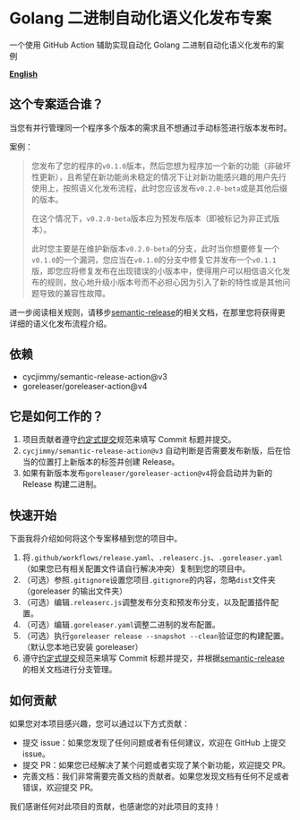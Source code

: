 # Golang 二进制自动化语义化发布专案

一个使用 GitHub Action 辅助实现自动化 Golang 二进制自动化语义化发布的案例

**[English](./README_en.md)**

## 这个专案适合谁？

当您有并行管理同一个程序多个版本的需求且不想通过手动标签进行版本发布时。

案例：

> 您发布了您的程序的`v0.1.0`版本，然后您想为程序加一个新的功能（非破坏性更新），且希望在新功能尚未稳定的情况下让对新功能感兴趣的用户先行使用上，按照语义化发布流程，此时您应该发布`v0.2.0-beta`或是其他后缀的版本。
> 
> 在这个情况下，`v0.2.0-beta`版本应为预发布版本（即被标记为非正式版本）。
> 
> 此时您主要是在维护新版本`v0.2.0-beta`的分支，此时当你想要修复一个`v0.1.0`的一个漏洞，您应当在`v0.1.0`的分支中修复它并发布一个`v0.1.1`版，即您应将修复发布在出现错误的小版本中，使得用户可以相信语义化发布的规则，放心地升级小版本号而不必担心因为引入了新的特性或是其他问题导致的兼容性故障。

进一步阅读相关规则，请移步[semantic-release](https://github.com/semantic-release/semantic-release/blob/452e1fa4b99759f408b503480e7a1ee8cc76f007/docs/recipes/release-workflow/pre-releases.md)的相关文档，在那里您将获得更详细的语义化发布流程介绍。

## 依赖

- cycjimmy/semantic-release-action@v3
- goreleaser/goreleaser-action@v4

## 它是如何工作的？

1. 项目贡献者遵守[约定式提交](https://www.conventionalcommits.org/zh-hans/v1.0.0/)规范来填写 Commit 标题并提交。
2. `cycjimmy/semantic-release-action@v3` 自动判断是否需要发布新版，后在恰当的位置打上新版本的标签并创建 Release。
3. 如果有新版本发布`goreleaser/goreleaser-action@v4`将会启动并为新的 Release 构建二进制。

## 快速开始

下面我将介绍如何将这个专案移植到您的项目中。

1. 将`.github/workflows/release.yaml`、`.releaserc.js`、`.goreleaser.yaml`（如果您已有相关配置文件请自行解决冲突）复制到您的项目中。
2. （可选）参照`.gitignore`设置您项目`.gitignore`的内容，忽略`dist`文件夹（goreleaser 的输出文件夹）
3. （可选）编辑`.releaserc.js`调整发布分支和预发布分支，以及配置插件配置。
4. （可选）编辑`.goreleaser.yaml`调整二进制的发布配置。
5. （可选）执行`goreleaser release --snapshot --clean`验证您的构建配置。（默认您本地已安装 goreleaser）
6. 遵守[约定式提交](https://www.conventionalcommits.org/zh-hans/v1.0.0/)规范来填写 Commit 标题并提交，并根据[semantic-release](https://github.com/semantic-release/semantic-release/blob/452e1fa4b99759f408b503480e7a1ee8cc76f007/docs/recipes/release-workflow/pre-releases.md)的相关文档进行分支管理。

## 如何贡献

如果您对本项目感兴趣，您可以通过以下方式贡献：

- 提交 issue：如果您发现了任何问题或者有任何建议，欢迎在 GitHub 上提交 issue。 
- 提交 PR：如果您已经解决了某个问题或者实现了某个新功能，欢迎提交 PR。 
- 完善文档：我们非常需要完善文档的贡献者。如果您发现文档有任何不足或者错误，欢迎提交 PR。

我们感谢任何对此项目的贡献，也感谢您的对此项目的支持！
